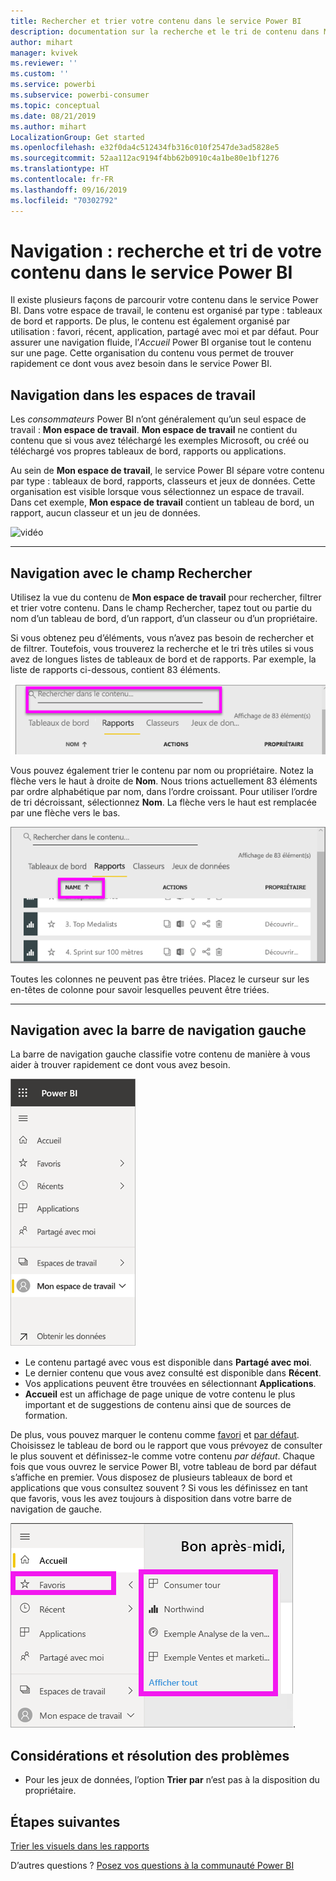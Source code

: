 ```yaml
---
title: Rechercher et trier votre contenu dans le service Power BI
description: documentation sur la recherche et le tri de contenu dans Mon espace de travail Power BI
author: mihart
manager: kvivek
ms.reviewer: ''
ms.custom: ''
ms.service: powerbi
ms.subservice: powerbi-consumer
ms.topic: conceptual
ms.date: 08/21/2019
ms.author: mihart
LocalizationGroup: Get started
ms.openlocfilehash: e32f0da4c512434fb316c010f2547de3ad5828e5
ms.sourcegitcommit: 52aa112ac9194f4bb62b0910c4a1be80e1bf1276
ms.translationtype: HT
ms.contentlocale: fr-FR
ms.lasthandoff: 09/16/2019
ms.locfileid: "70302792"
---
```

# <a name="navigation-searching-finding-and-sorting-content-in-power-bi-service"></a>Navigation : recherche et tri de votre contenu dans le service Power BI
Il existe plusieurs façons de parcourir votre contenu dans le service Power BI. Dans votre espace de travail, le contenu est organisé par type : tableaux de bord et rapports.  De plus, le contenu est également organisé par utilisation : favori, récent, application, partagé avec moi et par défaut. Pour assurer une navigation fluide, l’*Accueil* Power BI organise tout le contenu sur une page. Cette organisation du contenu vous permet de trouver rapidement ce dont vous avez besoin dans le service Power BI.  

## <a name="navigation-within-workspaces"></a>Navigation dans les espaces de travail

Les *consommateurs* Power BI n’ont généralement qu’un seul espace de travail : **Mon espace de travail**. **Mon espace de travail** ne contient du contenu que si vous avez téléchargé les exemples Microsoft, ou créé ou téléchargé vos propres tableaux de bord, rapports ou applications.  

Au sein de **Mon espace de travail**, le service Power BI sépare votre contenu par type : tableaux de bord, rapports, classeurs et jeux de données. Cette organisation est visible lorsque vous sélectionnez un espace de travail. Dans cet exemple, **Mon espace de travail** contient un tableau de bord, un rapport, aucun classeur et un jeu de données.

![vidéo](./media/end-user-search-sort/myworkspace/myworkspace.gif)

________________________________________
## <a name="navigation-using-the-search-field"></a>Navigation avec le champ Rechercher
Utilisez la vue du contenu de **Mon espace de travail** pour rechercher, filtrer et trier votre contenu. Dans le champ Rechercher, tapez tout ou partie du nom d’un tableau de bord, d’un rapport, d’un classeur ou d’un propriétaire.  

Si vous obtenez peu d’éléments, vous n’avez pas besoin de rechercher et de filtrer.  Toutefois, vous trouverez la recherche et le tri très utiles si vous avez de longues listes de tableaux de bord et de rapports. Par exemple, la liste de rapports ci-dessous, contient 83 éléments. 

![rechercher un rapport](./media/end-user-experience/power-bi-search.png)

Vous pouvez également trier le contenu par nom ou propriétaire. Notez la flèche vers le haut à droite de **Nom**. Nous trions actuellement 83 éléments par ordre alphabétique par nom, dans l’ordre croissant. Pour utiliser l’ordre de tri décroissant, sélectionnez **Nom**. La flèche vers le haut est remplacée par une flèche vers le bas.

![trier le contenu](./media/end-user-experience/power-bi-sort-new.png)

Toutes les colonnes ne peuvent pas être triées. Placez le curseur sur les en-têtes de colonne pour savoir lesquelles peuvent être triées.

___________________________________________________________________
## <a name="navigation-using-the-left-nav-bar"></a>Navigation avec la barre de navigation gauche
La barre de navigation gauche classifie votre contenu de manière à vous aider à trouver rapidement ce dont vous avez besoin.  

![barre de navigation gauche](./media/end-user-search-sort/power-bi-navbar.png)


- Le contenu partagé avec vous est disponible dans **Partagé avec moi**.
- Le dernier contenu que vous avez consulté est disponible dans **Récent**. 
- Vos applications peuvent être trouvées en sélectionnant **Applications**.
- **Accueil** est un affichage de page unique de votre contenu le plus important et de suggestions de contenu ainsi que de sources de formation.

De plus, vous pouvez marquer le contenu comme [favori](end-user-favorite.md) et [par défaut](end-user-featured.md). Choisissez le tableau de bord ou le rapport que vous prévoyez de consulter le plus souvent et définissez-le comme votre contenu *par défaut*. Chaque fois que vous ouvrez le service Power BI, votre tableau de bord par défaut s’affiche en premier. Vous disposez de plusieurs tableaux de bord et applications que vous consultez souvent ? Si vous les définissez en tant que favoris, vous les avez toujours à disposition dans votre barre de navigation de gauche.

![menu volant Favoris](./media/end-user-search-sort/power-bi-favorite.png).



## <a name="considerations-and-troubleshooting"></a>Considérations et résolution des problèmes
* Pour les jeux de données, l’option **Trier par** n’est pas à la disposition du propriétaire.

## <a name="next-steps"></a>Étapes suivantes
[Trier les visuels dans les rapports](end-user-change-sort.md)

D’autres questions ? [Posez vos questions à la communauté Power BI](http://community.powerbi.com/)
